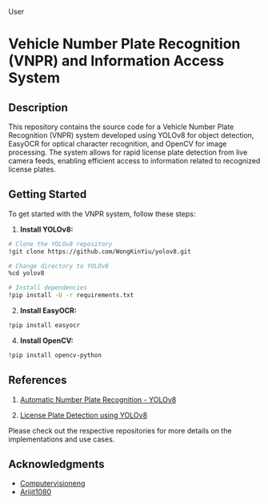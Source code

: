 User
# Vehicle Number Plate Recognition (VNPR) and Information Access System
## Description
This repository contains the source code for a Vehicle Number Plate Recognition (VNPR) system developed using YOLOv8 for object detection, EasyOCR for optical character recognition, and OpenCV for image processing. The system allows for rapid license plate detection from live camera feeds, enabling efficient access to information related to recognized license plates.

## Getting Started

To get started with the VNPR system, follow these steps:

 1. **Install YOLOv8:**
   ```bash
# Clone the YOLOv8 repository
!git clone https://github.com/WongKinYiu/yolov8.git

# Change directory to YOLOv8
%cd yolov8

# Install dependencies
!pip install -U -r requirements.txt
 ```
2. **Install EasyOCR:**
 ```bash
 !pip install easyocr
 ```
4. **Install OpenCV:**
 ```bash
 !pip install opencv-python
 ```

## References

1. [Automatic Number Plate Recognition - YOLOv8](https://github.com/computervisioneng/automatic-number-plate-recognition-python-yolov8)

2. [License Plate Detection using YOLOv8](https://github.com/Arijit1080/Licence-Plate-Detection-using-YOLO-V8)

Please check out the respective repositories for more details on the implementations and use cases.

## Acknowledgments

- [Computervisioneng](https://github.com/computervisioneng)
- [Arijit1080](https://github.com/Arijit1080)
